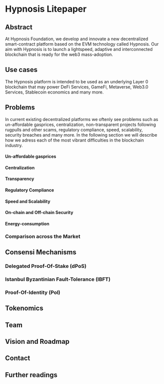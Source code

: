 # Hypnosis Litepaper

## Abstract

At Hypnosis Foundation, we develop and innovate a new decentralized smart-contract platform based on the EVM technology called Hypnosis. Our aim with Hypnosis is to launch a lightspeed, adaptive and interconnected blockchain that is ready for the web3 mass-adoption. 

## Use cases

The Hypnosis platform is intended to be used as an underlying Layer 0 blockchain that may power DeFi Services, GameFi, Metaverse, Web3.0 Services, Stablecoin economics and many more. 

## Problems

In current existing decentralized platforms we oftenly see problems such as un-affordable gasprices, centralization, non-transparent projects following rugpulls and other scams, regulatory compliance, speed, scalability, security breaches and many more. In the following section we will describe how we adress each of the most vibrant difficulties in the blockchain industry.


#### Un-affordable gasprices

#### Centralization

#### Transparency

#### Regulatory Compliance

#### Speed and Scalability

#### On-chain and Off-chain Security

#### Energy-consumption

### Comparison across the Market

## Consensi Mechanisms

### Delegated Proof-Of-Stake (dPoS)

### Istanbul Byzantinian Fault-Tolerance (IBFT)

### Proof-Of-Identity (PoI)


## Tokenomics

## Team

## Vision and Roadmap

## Contact

## Further readings
